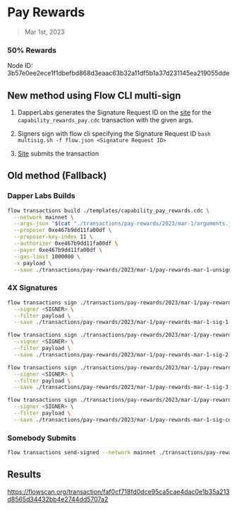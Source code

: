 # Pay Rewards
> Mar 1st, 2023

### 50% Rewards
Node ID: 3b57e0ee2ece1f1dbefbd868d3eaac63b32a11df5b1a37d231145ea219055dde

## New method using Flow CLI multi-sign

1. DapperLabs generates the Signature Request ID on the [site](https://flow-multisig-git-service-account-onflow.vercel.app/mainnet?type=serviceAccount&name=capability_pay_rewards.cdc&param=%5B%7B%22type%22:%22UFix64%22,%22value%22:%221323975.0%22%7D,%7B%22type%22:%22Dictionary%22,%22value%22:%5B%7B%22key%22:%7B%22type%22:%22String%22,%22value%22:%223b57e0ee2ece1f1dbefbd868d3eaac63b32a11df5b1a37d231145ea219055dde%22%7D,%22value%22:%7B%22type%22:%22UFix64%22,%22value%22:%220.5%22%7D%7D%5D%7D%5D&acct=0xe467b9dd11fa00df&limit=1000000) for the `capability_rewards_pay.cdc` transaction with the given args.

2. Signers sign with flow cli specifying the Signature Request ID
`bash multisig.sh -f flow.json <Signature Request ID>`

3. [Site](https://flow-multisig-git-service-account-onflow.vercel.app/mainnet) submits the transaction

## Old method (Fallback)

### Dapper Labs Builds

```sh
flow transactions build ./templates/capability_pay_rewards.cdc \
  --network mainnet \
  --args-json "$(cat "./transactions/pay-rewards/2023/mar-1/arguments.json")" \
  --proposer 0xe467b9dd11fa00df \
  --proposer-key-index 11 \
  --authorizer 0xe467b9dd11fa00df \
  --payer 0xe467b9dd11fa00df \
  --gas-limit 1000000 \
  -x payload \
  --save ./transactions/pay-rewards/2023/mar-1/pay-rewards-mar-1-unsigned.rlp
```

### 4X Signatures

```sh
flow transactions sign ./transactions/pay-rewards/2023/mar-1/pay-rewards-mar-1-unsigned.rlp \
  --signer <SIGNER> \
  --filter payload \
  --save ./transactions/pay-rewards/2023/mar-1/pay-rewards-mar-1-sig-1.rlp
```

```sh
flow transactions sign ./transactions/pay-rewards/2023/mar-1/pay-rewards-mar-1-sig-1.rlp \
  --signer <SIGNER> \
  --filter payload \
  --save ./transactions/pay-rewards/2023/mar-1/pay-rewards-mar-1-sig-2.rlp
```

```sh
flow transactions sign ./transactions/pay-rewards/2023/mar-1/pay-rewards-mar-1-sig-2.rlp \
  --signer <SIGNER> \
  --filter payload \
  --save ./transactions/pay-rewards/2023/mar-1/pay-rewards-mar-1-sig-3.rlp
```

```sh
flow transactions sign ./transactions/pay-rewards/2023/mar-1/pay-rewards-mar-1-sig-3.rlp \
  --signer <SIGNER> \
  --filter payload \
  --save ./transactions/pay-rewards/2023/mar-1/pay-rewards-mar-1-sig-complete.rlp
```

### Somebody Submits

```sh
flow transactions send-signed --network mainnet ./transactions/pay-rewards/2023/mar-1/pay-rewards-mar-1-sig-complete.rlp
```

## Results


https://flowscan.org/transaction/faf0cf718fd0dce95ca5cae4dac0e1b35a213d8565d34432bb4e2744dd5707a2
